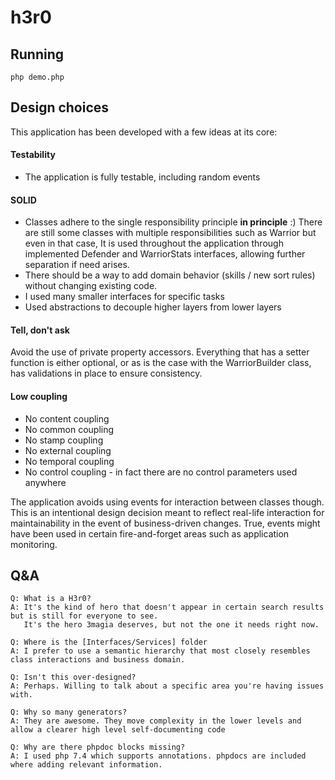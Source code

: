 # h3r0

## Running

~~~ 
php demo.php
~~~

## Design choices

This application has been developed with a few ideas at its core:

#### Testability 
 - The application is fully testable, including random events

#### SOLID

- Classes adhere to the single responsibility principle **in principle** :) There are still some classes with multiple responsibilities such as Warrior 
but even in that case, It is used throughout the application through implemented  Defender and WarriorStats interfaces, allowing further separation if need arises.
- There should be a way to add domain behavior (skills / new sort rules) without changing existing code.
- I used many smaller interfaces for specific tasks
- Used abstractions to decouple higher layers from lower layers

#### Tell, don't ask

Avoid the use of private property accessors. Everything that has a setter function is either optional, or as is the case with the WarriorBuilder class, 
has validations in place to ensure consistency.

#### Low coupling

- No content coupling
- No common coupling
- No stamp coupling
- No external coupling
- No temporal coupling
- No control coupling - in fact there are no control parameters used anywhere

The application avoids using events for interaction between classes though. 
This is an intentional design decision meant to reflect real-life interaction 
for maintainability in the event of business-driven changes. True, events might 
have been used in certain fire-and-forget areas such as application monitoring.

## Q&A

~~~
Q: What is a H3r0?
A: It's the kind of hero that doesn't appear in certain search results but is still for everyone to see. 
   It's the hero 3magia deserves, but not the one it needs right now.
~~~

~~~
Q: Where is the [Interfaces/Services] folder
A: I prefer to use a semantic hierarchy that most closely resembles class interactions and business domain.
~~~

~~~
Q: Isn't this over-designed?
A: Perhaps. Willing to talk about a specific area you're having issues with.
~~~

~~~
Q: Why so many generators?
A: They are awesome. They move complexity in the lower levels and allow a clearer high level self-documenting code 
~~~

~~~
Q: Why are there phpdoc blocks missing?
A: I used php 7.4 which supports annotations. phpdocs are included where adding relevant information.
~~~
